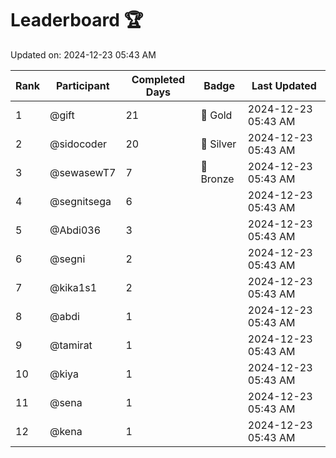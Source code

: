 # Leaderboard 🏆

Updated on: 2024-12-23 05:43 AM

| Rank | Participant       | Completed Days | Badge      | Last Updated         |
|------|-------------------|----------------|------------|----------------------|
| 1    | @gift             | 21             | 🏅 Gold     | 2024-12-23 05:43 AM |
| 2    | @sidocoder        | 20             | 🥈 Silver   | 2024-12-23 05:43 AM |
| 3    | @sewasewT7        | 7              | 🥉 Bronze   | 2024-12-23 05:43 AM |
| 4    | @segnitsega       | 6              |            | 2024-12-23 05:43 AM |
| 5    | @Abdi036          | 3              |            | 2024-12-23 05:43 AM |
| 6    | @segni            | 2              |            | 2024-12-23 05:43 AM |
| 7    | @kika1s1          | 2              |            | 2024-12-23 05:43 AM |
| 8    | @abdi             | 1              |            | 2024-12-23 05:43 AM |
| 9    | @tamirat          | 1              |            | 2024-12-23 05:43 AM |
| 10   | @kiya             | 1              |            | 2024-12-23 05:43 AM |
| 11   | @sena             | 1              |            | 2024-12-23 05:43 AM |
| 12   | @kena             | 1              |            | 2024-12-23 05:43 AM |
